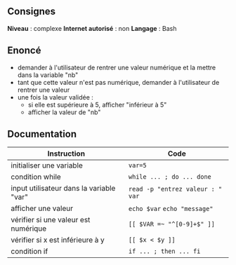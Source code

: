 ## Consignes

**Niveau** : complexe
**Internet autorisé** : non
**Langage** : Bash

## Enoncé

- demander à l'utilisateur de rentrer une valeur numérique et la mettre dans la variable "nb"
- tant que cette valeur n'est pas numérique, demander à l'utilisateur de rentrer une valeur
- une fois la valeur validée :
	- si elle est supérieure à 5, afficher "inférieur à 5"
	- afficher la valeur de "nb"

## Documentation
| Instruction                              | Code                             |
| ---------------------------------------- | -------------------------------- |
| initialiser une variable                 | `var=5`                          |
| condition while                          | `while ... ; do ... done`        |
| input utilisateur dans la variable "var" | `read -p "entrez valeur : " var` |
| afficher une valeur                      | `echo $var` `echo "message"`     |
| vérifier si une valeur est numérique     | `[[ $VAR =~ "^[0-9]+$" ]]`       |
| vérifier si x est inférieure à y         | `[[ $x < $y ]]`                  |
| condition if                             | `if ... ; then ... fi`           |

